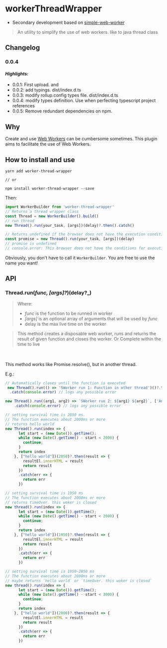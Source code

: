 # workerThreadWrapper
* Secondary development based on [simple-web-worker]()
> An utility to simplify the use of web workers. like to java thread class

## Changelog

### **0.0.4**

#### _Highlights:_
* 0.0.1: First upload. and 
* 0.0.2: add typings. dist/index.d.ts
* 0.0.3: modify rollup.config types file. dist/index.d.ts
* 0.0.4: modify types definition. Use when perfecting typescript project references
* 0.0.5: Remove redundant dependencies on npm.
## Why

Create and use [Web Workers](https://developer.mozilla.org/en-US/docs/Web/API/Web_Workers_API/Using_web_workers) can be cumbersome sometimes. This plugin aims to facilitate the use of Web Workers.

## How to install and use

```
yarn add worker-thread-wrapper

// or

npm install worker-thread-wrapper --save
```

Then:

```javascript
import WorkerBuilder from 'worker-thread-wrapper'
// Returns a thread wrapper class
const Thread = new WorkerBuilder().build()
// run thread 
new Thread().run(your_task, [args])(delay)?.then().catch()

// Returns undefined if the browser does not have the execution conditions
const promise = new Thread().run(your_task, [args])(delay)
// promise is undefined
// console.error: This browser does not have the conditions for execution
```
Obviously, you don't have to call it `WorkerBuilder`. You are free to use the name you want!

## API

### Thread.run(_func, [args]?_)(delay?_)

> Where:
>* _func_ is the function to be runned in worker
>* _[args]_ is an optional array of arguments that will be used by _func_
>* delay is the max live time on the worker

>This method creates a disposable web worker, runs and returns the result of given function and closes the worker. Or Complete within the time to live
<br>
<br>This method works like Promise.resolve(), but in another thread.

E.g.:
```javascript
// Automatically closes until the function is executed
 new Thread().run(() => 'SWorker run 1: Function in other thread')()?.then(console.log) // logs 'Thread run 1: Function in other thread'
  .catch(console.error) // logs any possible error

new Thread().run((arg1, arg2) => `SWorker run 2: ${arg1} ${arg2}`, ['Another', 'function in other thread'])()?.then(console.log) // logs 'Thread run 2: Another function in other thread'
    .catch(console.error) // logs any possible error

// setting survival time is 2050 ms. 
// The function executes about 2000ms or more
// returns hello world
new Thread().run(index => {
      let start = (new Date()).getTime();
      while (new Date().getTime() - start < 2000) {
        continue;
      }
      return index
    }, ["hello world"])(2050)?.then(result => {
        resultEl.innerHTML = result
        return result
      })
      .catch(err => {
        return err
      })

// setting survival time is 1950 ms
// The function executes about 2000ms or more
// returns timeOver. this woker is closed
new thread().run(index => {
      let start = (new Date()).getTime();
      while (new Date().getTime() - start < 2000) {
        continue;
      }
      return index
    }, ["hello world"])(1950)?.then(result => {
        resultEl.innerHTML = result
        return result
      })
      .catch(err => {
        return err
      }) 

// setting survival time is 1950~2050 ms
// The function executes about 2000ms or more
// maybe returns `hello world` or `timeOver. this woker is closed`
new thread().run(index => {
      let start = (new Date()).getTime();
      while (new Date().getTime() - start < 2000) {
        continue;
      }
      return index
    }, ["hello world"])(2000)?.then(result => {
        resultEl.innerHTML = result
        return result
      })
      .catch(err => {
        return err
      }) 
```